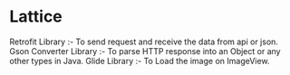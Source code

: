 # Lattice
Retrofit Library :- To send request and receive the data from api or json.
Gson Converter Library :- To parse HTTP response into an Object or any other types in Java.
Glide Library :- To Load the image on ImageView.
